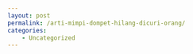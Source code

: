 ```yaml
---
layout: post
permalink: /arti-mimpi-dompet-hilang-dicuri-orang/
categories:
    - Uncategorized
---
```


